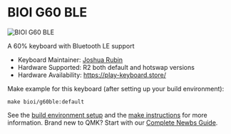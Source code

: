 # BIOI G60 BLE

![BIOI G60 BLE](https://i.imgur.com/7Mf8L3a.png)

A 60% keyboard with Bluetooth LE support

* Keyboard Maintainer: [Joshua Rubin](https://github.com/joshuarubin)
* Hardware Supported: R2 both default and hotswap versions
* Hardware Availability: https://play-keyboard.store/

Make example for this keyboard (after setting up your build environment):

    make bioi/g60ble:default

See the [build environment setup](https://docs.qmk.fm/#/getting_started_build_tools) and the [make instructions](https://docs.qmk.fm/#/getting_started_make_guide) for more information. Brand new to QMK? Start with our [Complete Newbs Guide](https://docs.qmk.fm/#/newbs).
